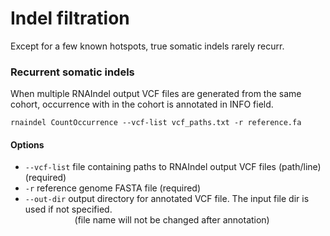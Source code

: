 # Indel filtration 
Except for a few known hotspots, true somatic indels rarely recurr.   

### Recurrent somatic indels
When multiple RNAIndel output VCF files are generated from the same cohort, occurrence with in the cohort is annotated in INFO field. 

```
rnaindel CountOccurrence --vcf-list vcf_paths.txt -r reference.fa
```

#### Options
* ```--vcf-list``` file containing paths to RNAIndel output VCF files (path/line) (required)
* ```-r``` reference genome FASTA file (required)
* ```--out-dir``` output directory for annotated VCF file. The input file dir is used if not specified. <br>
&nbsp;   &nbsp;   &nbsp;   &nbsp;  &nbsp;  &nbsp;  &nbsp;  &nbsp;  &nbsp;  &nbsp; (file name will not be changed after annotation)
